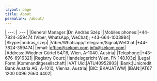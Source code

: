 ```yaml
---
layout: page
title: About
permalink: /about/
---
```




| ---: | :--- |
|General Manager:|Dr. András Szép|
|Mobiles phones:|+44-7824-359474 (Viber, WhatsApp, WeChat); +43-664-1003984|
|Skype:|andras_szep|
|Viber/Whatsapp/Telegram/Signal/WeChat:|+44-7824-359474|
|email:|office@sekom.com info@sekom.com|
|Address:|Wiedner Gürtel 54/16, Wien, A-1040, Austria|
|Telephone:|+43-676-6916321|
|Registry Court:|Handelsgericht Wien, FN 148.103z|
|Legal Form:|Kommanditgesellschaft|
|VAT Uid:|ATU40952803|
|Bank:|Unicredit Bank Austria AG, A-1010, Vienna, Austria|
|BIC:|BKAUATWW|
|IBAN:|AT67 1200 0096 2660 4402|

